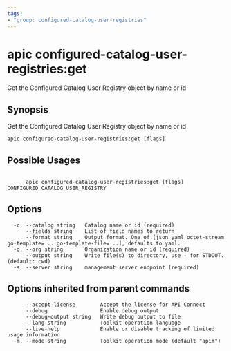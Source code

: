 ```yaml
---
tags:
- "group: configured-catalog-user-registries"
---
```

# apic configured-catalog-user-registries:get

Get the Configured Catalog User Registry object by name or id

## Synopsis

Get the Configured Catalog User Registry object by name or id

```
apic configured-catalog-user-registries:get [flags]
```

## Possible Usages

```

      apic configured-catalog-user-registries:get [flags] CONFIGURED_CATALOG_USER_REGISTRY

```

## Options

```
  -c, --catalog string   Catalog name or id (required)
      --fields string    List of field names to return
      --format string    Output format. One of [json yaml octet-stream go-template=... go-template-file=...], defaults to yaml.
  -o, --org string       Organization name or id (required)
      --output string    Write file(s) to directory, use - for STDOUT. (default: cwd)
  -s, --server string    management server endpoint (required)
```

## Options inherited from parent commands

```
      --accept-license        Accept the license for API Connect
      --debug                 Enable debug output
      --debug-output string   Write debug output to file
      --lang string           Toolkit operation language
      --live-help             Enable or disable tracking of limited usage information
  -m, --mode string           Toolkit operation mode (default "apim")
```
